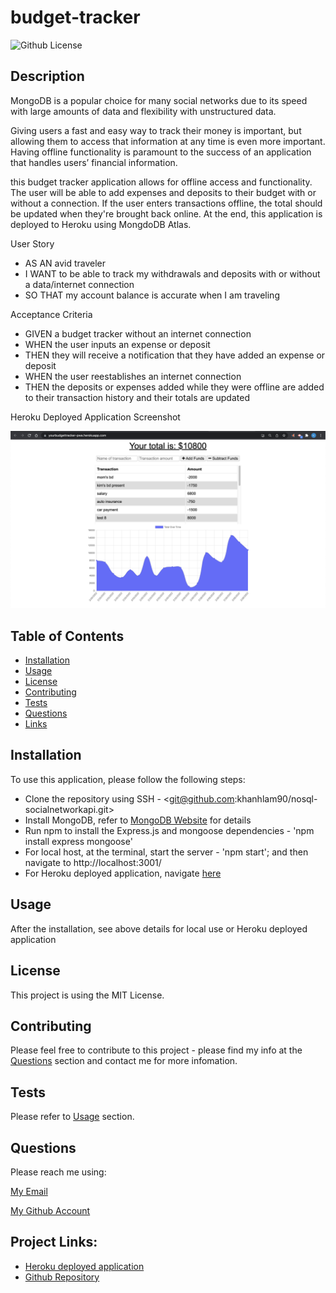 # budget-tracker

![Github License](https://img.shields.io/static/v1?label=License&message=MIT&color=blue&style=for-the-badge)

## Description
MongoDB is a popular choice for many social networks due to its speed with large amounts of data and flexibility with unstructured data.

Giving users a fast and easy way to track their money is important, but allowing them to access that information at any time is even more important. Having offline functionality is paramount to the success of an application that handles users’ financial information.

this budget tracker application allows for offline access and functionality. The user will be able to add expenses and deposits to their budget with or without a connection. If the user enters transactions offline, the total should be updated when they're brought back online. At the end, this application is deployed to Heroku using MongdoDB Atlas.

User Story
- AS AN avid traveler
- I WANT to be able to track my withdrawals and deposits with or without a data/internet connection
- SO THAT my account balance is accurate when I am traveling 


Acceptance Criteria
- GIVEN a budget tracker without an internet connection
- WHEN the user inputs an expense or deposit
- THEN they will receive a notification that they have added an expense or deposit
- WHEN the user reestablishes an internet connection
- THEN the deposits or expenses added while they were offline are added to their transaction history and their totals are updated

Heroku Deployed Application Screenshot

![Deployed Heroku Application](/assets/images/yourbudgettracker-pwa-ss.png)

## Table of Contents

* [Installation](#installation)
* [Usage](#usage)
* [License](#license)
* [Contributing](#contributing)
* [Tests](#tests)
* [Questions](#questions)
* [Links](#links)

## Installation

To use this application, please follow the following steps:
- Clone the repository using SSH - <git@github.com:khanhlam90/nosql-socialnetworkapi.git>
- Install MongoDB, refer to [MongoDB Website](https://docs.mongodb.com/manual/installation/) for details
- Run npm to install the Express.js and mongoose dependencies - 'npm install express mongoose'
- For local host, at the terminal, start the server - 'npm start'; and then navigate to http://localhost:3001/
- For Heroku deployed application, navigate [here](https://mighty-journey-58842.herokuapp.com/)

## Usage 
After the installation, see above details for local use or Heroku deployed application

## License

This project is using the MIT License.

## Contributing

Please feel free to contribute to this project - please find my info at the [Questions](#questions) section and contact me for more infomation.

## Tests

Please refer to [Usage](#usage) section.

## Questions

Please reach me using:

<a href = "mailto:khanhlam1990@yahoo.com"> My Email </a>

[My Github Account](https://github.com/khanhlam90)

## Project Links:
* [Heroku deployed application](https://yourbudgettracker-pwa.herokuapp.com/)
* [Github Repository](https://github.com/khanhlam90/budget-tracker.git)

